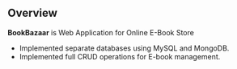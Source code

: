 ## Overview

**BookBazaar** is Web Application for Online E-Book Store
- Implemented separate databases using MySQL and MongoDB.
- Implemented full CRUD operations for E-book management.
